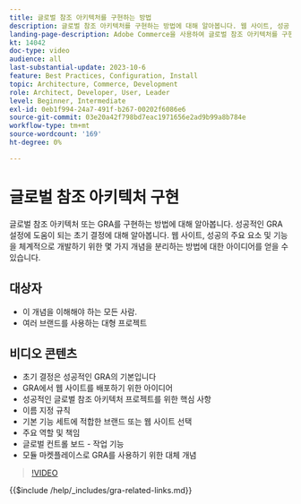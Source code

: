 ```yaml
---
title: 글로벌 참조 아키텍처를 구현하는 방법
description: 글로벌 참조 아키텍처를 구현하는 방법에 대해 알아봅니다. 웹 사이트, 성공 키 및 글로벌 참조 아키텍처 프로젝트가 올바른 방향으로 시작되도록 하는 데 필요한 역할을 배포하는 데 필요한 아이디어를 알아봅니다.
landing-page-description: Adobe Commerce을 사용하여 글로벌 참조 아키텍처를 구현하는 방법에 대해 알아봅니다
kt: 14042
doc-type: video
audience: all
last-substantial-update: 2023-10-6
feature: Best Practices, Configuration, Install
topic: Architecture, Commerce, Development
role: Architect, Developer, User, Leader
level: Beginner, Intermediate
exl-id: 0eb1f994-24a7-491f-b267-00202f6086e6
source-git-commit: 03e20a42f798bd7eac1971656e2ad9b99a8b784e
workflow-type: tm+mt
source-wordcount: '169'
ht-degree: 0%

---
```


# 글로벌 참조 아키텍처 구현

글로벌 참조 아키텍처 또는 GRA를 구현하는 방법에 대해 알아봅니다. 성공적인 GRA 설정에 도움이 되는 초기 결정에 대해 알아봅니다. 웹 사이트, 성공의 주요 요소 및 기능을 체계적으로 개발하기 위한 몇 가지 개념을 분리하는 방법에 대한 아이디어를 얻을 수 있습니다.

## 대상자

* 이 개념을 이해해야 하는 모든 사람.
* 여러 브랜드를 사용하는 대형 프로젝트

## 비디오 콘텐츠

* 초기 결정은 성공적인 GRA의 기본입니다
* GRA에서 웹 사이트를 배포하기 위한 아이디어
* 성공적인 글로벌 참조 아키텍처 프로젝트를 위한 핵심 사항
* 이름 지정 규칙
* 기본 기능 세트에 적합한 브랜드 또는 웹 사이트 선택
* 주요 역할 및 책임
* 글로벌 컨트롤 보드 - 작업 기능
* 모듈 마켓플레이스로 GRA를 사용하기 위한 대체 개념

>[!VIDEO](https://video.tv.adobe.com/v/3457215?learn=on&captions=kor)

{{$include /help/_includes/gra-related-links.md}}
